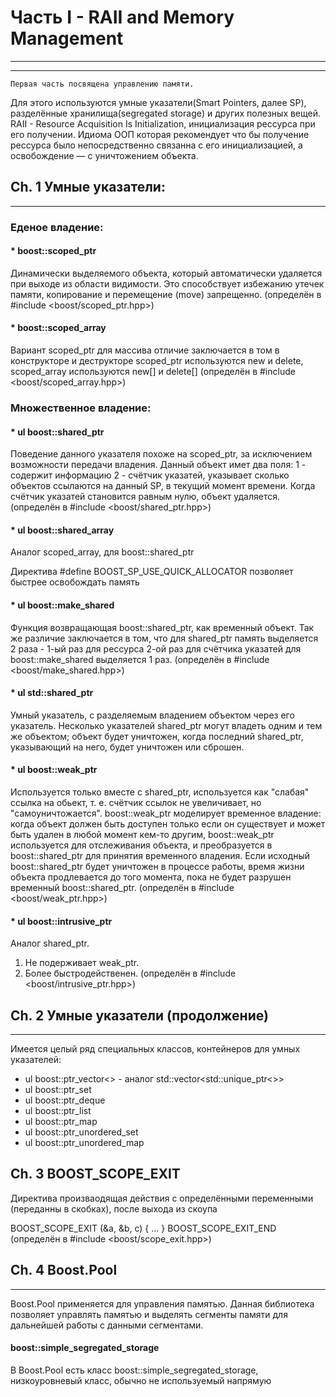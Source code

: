 #  Часть I - RAII and Memory Management
---------------------------------------------------------------------
---------------------------------------------------------------------
	Первая часть посвящена управлению памяти. 
Для этого используются умные указатели(Smart Pointers, далее SP),
разделённые хранилища(segregated storage) и других 
полезных вещей.
	RAII - Resource Acquisition Is Initialization, 
инициализация рессурса при его получении. Идиома ООП
которая рекомендует что бы получение рессурса было 
непосредственно связанна с его инициализацией, 
а освобождение — с уничтожением объекта.

##  Ch. 1 Умные указатели:
---------------------------------------------------------------------
###  **Еденое владение:**
####  * boost::scoped_ptr
Динамически выделяемого объекта, который автоматически
удаляется при выходе из области видимости. Это способствует
избежанию утечек памяти, копирование и перемещение (move) 
запрещенно. 
(определён в #include <boost/scoped_ptr.hpp>)
 
####  * boost::scoped_array
Вариант scoped_ptr для массива
отличие заключается в том в конструкторе и деструкторе 
scoped_ptr используются new и delete,
scoped_array используются new[] и delete[]
(определён в #include <boost/scoped_array.hpp>)

###  **Множественное владение:**
####  * ul boost::shared_ptr
Поведение данного указателя похоже на scoped_ptr, 
за исключением возможности передачи владения.
Данный объект имет два поля:
1 - содержит информацию
2 - счётчик указатей, указывает сколько объектов
ссылаются на данный SP, в текущий момент времени.
Когда счётчик указатей становится равным нулю,
объект удаляется.
(определён в #include <boost/shared_ptr.hpp>)

####  * ul boost::shared_array
Аналог scoped_array, для boost::shared_ptr

Директива #define BOOST_SP_USE_QUICK_ALLOCATOR
позволяет быстрее освобождать память

####  * ul boost::make_shared
Функция возвращающая boost::shared_ptr, 
как временный объект.
Так же различие заключается в том, 
что для shared_ptr память выделяется 2 раза - 
1-ый раз для рессурса
2-ой раз для счётчика указатей
для boost::make_shared выделяется 1 раз.
(определён в #include <boost/make_shared.hpp>)

####  * ul std::shared_ptr 
Умный указатель, с разделяемым владением объектом 
через его указатель. Несколько указателей 
shared_ptr могут владеть одним и тем же объектом; 
объект будет уничтожен, когда последний shared_ptr, 
указывающий на него, будет уничтожен или сброшен.

####  * ul boost::weak_ptr
Используется только вместе с shared_ptr, 
используется как "слабая" ссылка на обьект, 
т. е. счётчик ссылок не увеличивает, но 
"самоуничтожается".
boost::weak_ptr моделирует временное владение: 
когда объект должен быть доступен только если он 
существует и может быть удален в любой момент кем-то другим,
boost::weak_ptr используется для отслеживания объекта, 
и преобразуется в boost::shared_ptr для 
принятия временного владения. Если исходный 
boost::shared_ptr будет уничтожен в процессе работы, 
время жизни объекта продлевается до того момента, 
пока не будет разрушен временный boost::shared_ptr.
(определён в #include <boost/weak_ptr.hpp>)

####  * ul boost::intrusive_ptr 
Аналог shared_ptr.
1. Не подерживает weak_ptr.
2. Более быстродейственен. 
(определён в #include <boost/intrusive_ptr.hpp>)

##  Ch. 2 Умные указатели (продолжение)
---------------------------------------------------------------------
Имеется целый ряд специальных классов, 
контейнеров для умных указателей:

* ul boost::ptr_vector<> - аналог std::vector<std::unique_ptr<>> 
* ul boost::ptr_set
* ul boost::ptr_deque 
* ul boost::ptr_list 
* ul boost::ptr_map 
* ul boost::ptr_unordered_set
* ul boost::ptr_unordered_map 

##  Ch. 3 BOOST_SCOPE_EXIT
Директива произваодящая действия с определёнными 
переменными (переданны в скобках), после выхода из 
скоупа

BOOST_SCOPE_EXIT (&a, &b, c)
{
	...
}
BOOST_SCOPE_EXIT_END
(определён в #include <boost/scope_exit.hpp>)

##  Ch. 4 Boost.Pool
---------------------------------------------------------------------
Boost.Pool применяется для управления памятью. Данная библиотека позволяет 
управлять памятью и выделять сегменты памяти для дальнейшей работы с данными 
сегментами. 

#### boost::simple_segregated_storage

В Boost.Pool есть класс boost::simple_segregated_storage, 
низкоуровневый класс, обычно не используемый напрямую 



